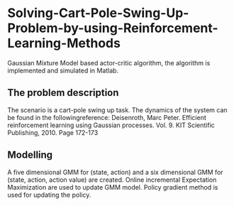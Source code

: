 # Solving-Cart-Pole-Swing-Up-Problem-by-using-Reinforcement-Learning-Methods

Gaussian Mixture Model based actor-critic algorithm, the algorithm is implemented and simulated in Matlab.

## The problem description
The scenario is a cart-pole swing up task. The dynamics of the system can be found in the followingreference: Deisenroth, Marc Peter. Efficient reinforcement learning using Gaussian processes. Vol. 9. KIT Scientific Publishing, 2010. Page 172-173

## Modelling 
A five dimensional GMM for (state, action) and a six dimensional GMM for (state, action, action value) are created. Online incremental Expectation Maximization are used to update GMM model. Policy gradient method is used for updating the policy.  
